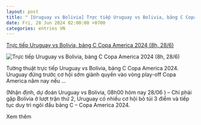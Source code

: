```yaml
---
layout: post
title: " [Uruguay vs Bolivia] Trực tiếp Uruguay vs Bolivia, bảng C Copa America 2024 (8h, 28/6)"
date: Fri, 28 Jun 2024 02:00:00 +0700
categories: entries VN
---
```

[Trực tiếp Uruguay vs Bolivia, bảng C Copa America 2024 (8h, 28/6)](https://thethao247.vn/463-truc-tiep-uruguay-vs-bolivia-bang-c-copa-america-2024-8h-28-6-d333616.html)

![Trực tiếp Uruguay vs Bolivia, bảng C Copa America 2024 (8h, 28/6)](https://cdn-img.thethao247.vn/storage/files/btvttth2/social-thumb/2024/06/28/667d9dc397a3f.jpg)

Tường thuật trực tiếp Uruguay vs Bolivia, bảng C Copa America 2024. Uruguay đứng trước cơ hội sớm giành quyền vào vòng play-off Copa America năm nay nếu ...

(Nhận định, dự đoán Uruguay vs Bolivia, 08h00 hôm nay 28/06 ) – Chỉ phải gặp Bolivia ở lượt trận thứ 2, Uruguay có nhiều cơ hội bỏ túi 3 điểm và tiếp tục duy trì ngôi đầu bảng C – Copa America 2024.

Xem thêm

